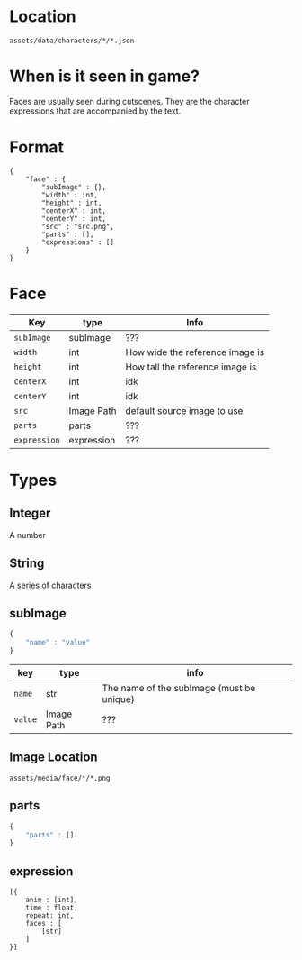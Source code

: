 <style>
    a { 
        text-decoration: none; 
        color : "black"; 
    }
    a:hover { 
        text-decoration: none; 
        color : "black"; 
    }
</style>

# Location 

`assets/data/characters/*/*.json`


# When is it seen in game?

Faces are usually seen during cutscenes. They are the character expressions that are accompanied by the text.

# Format

```
{
    "face" : {
        "subImage" : {},
        "width" : int,
        "height" : int,
        "centerX" : int,
        "centerY" : int,
        "src" : "src.png",
        "parts" : [],  
        "expressions" : []
    }
}
```


# Face 
| **Key** | **type** | **Info** |
|-----| ----- | ------|
| `subImage` | [subImage](#subImage) | ??? |
| `width` | [int](#integer) | How wide the reference image is |
| `height` | [int](#integer)| How tall the reference image is |
| `centerX` | [int](#integer) | idk |
| `centerY` | [int](#integer) | idk |
| `src`     | [Image Path](#img-loc) | default source image to use |
| `parts`   | [parts](#parts) | ??? | 
| `expression` | [expression](#expression) | ??? |


# Types

## <a id="integer">Integer</a>

A number 

## <a id="string">String</a>

A series of characters 

## <a id="subimage">subImage</a>
```js
{
    "name" : "value"
}
```
| **key** | **type** | **info** |
| ------- | -------- | -------- |
|  `name`   |  [str](#string)     |  The name of the subImage (must be unique) |
|  `value`  |  [Image Path](#img-loc)     | ??? | 


## <a id="img-loc">Image Location</a>

`assets/media/face/*/*.png`

## <a id="parts">parts</a>

```js
{
    "parts" : []
}
```




## <a id="expression">expression</a>
```
[{
    anim : [int],
    time : float,
    repeat: int,
    faces : [
        [str]
    ]         
}]
```